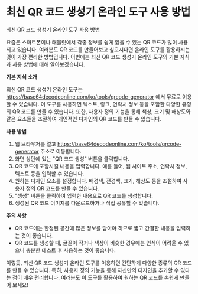 최신 QR 코드 생성기 온라인 도구 사용 방법
=========================

최신 QR 코드 생성기 온라인 도구 사용 방법

요즘은 스마트폰이나 태블릿에서 각종 정보를 쉽게 읽을 수 있는 QR 코드가 많이 사용되고 있습니다. 여러분도 QR 코드를 만들어보고 싶으시다면 온라인 도구를 활용하시는 것이 가장 편리한 방법입니다. 이번에는 최신 QR 코드 생성기 온라인 도구의 기본 지식과 사용 방법에 대해 알아보겠습니다.

**기본 지식 소개**

최신 QR 코드 생성기 온라인 도구는 <https://base64decodeonline.com/ko/tools/qrcode-generator> 에서 무료로 이용할 수 있습니다. 이 도구를 사용하면 텍스트, 링크, 연락처 정보 등을 포함한 다양한 유형의 QR 코드를 만들 수 있습니다. 또한, 사용자 정의 기능을 통해 색상, 크기 및 해상도와 같은 요소들을 조절하여 개인적인 디자인의 QR 코드를 만들 수 있습니다.

**사용 방법**

1. 웹 브라우저를 열고 <https://base64decodeonline.com/ko/tools/qrcode-generator> 주소로 이동합니다.
2. 화면 상단에 있는 "QR 코드 생성" 버튼을 클릭합니다.
3. QR 코드에 포함시킬 내용을 입력합니다. 예를 들어, 웹 사이트 주소, 연락처 정보, 텍스트 등을 입력할 수 있습니다.
4. 원하는 디자인 요소를 설정합니다. 배경색, 전경색, 크기, 해상도 등을 조절하여 사용자 정의 QR 코드를 만들 수 있습니다.
5. "생성" 버튼을 클릭하여 입력한 내용으로 QR 코드를 생성합니다.
6. 생성된 QR 코드 이미지를 다운로드하거나 직접 공유할 수 있습니다.

**주의 사항**

- QR 코드에는 한정된 공간에 많은 정보를 담아야 하므로 짧고 간결한 내용을 입력하는 것이 좋습니다.
- QR 코드를 생성할 때, 글꼴이 작거나 색상이 비슷한 경우에는 인식이 어려울 수 있으니 충분한 테스트 후 사용하는 것이 좋습니다.

이렇듯, 최신 QR 코드 생성기 온라인 도구를 이용하면 간단하게 다양한 종류의 QR 코드를 만들 수 있습니다. 특히, 사용자 정의 기능을 통해 자신만의 디자인을 추가할 수 있다는 점이 매우 편리합니다. 여러분도 이 도구를 활용하여 원하는 QR 코드를 손쉽게 만들어 보세요!